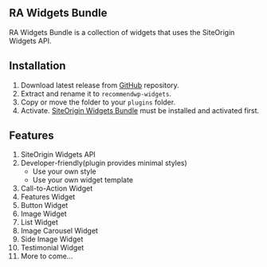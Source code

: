 ## RA Widgets Bundle

RA Widgets Bundle is a collection of widgets that uses the SiteOrigin Widgets API.

## Installation

1. Download latest release from [GitHub](https://github.com/webdevsuperfast/ra-widgets-bundle/releases) repository.
2. Extract and rename it to `recommendwp-widgets`.
3. Copy or move the folder to your `plugins` folder.
4. Activate. [SiteOrigin Widgets Bundle](https://wordpress.org/plugins/so-widgets-bundle/) must be installed and activated first.

## Features

1. SiteOrigin Widgets API
2. Developer-friendly(plugin provides minimal styles)
    - Use your own style
    - Use your own widget template
3. Call-to-Action Widget
4. Features Widget
5. Button Widget
6. Image Widget
7. List Widget
8. Image Carousel Widget
9. Side Image Widget
10. Testimonial Widget
11. More to come...
